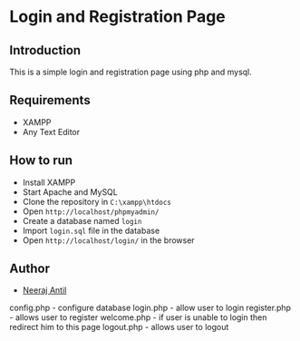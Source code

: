<!-- write a login and registration page readme.md file in which we authenticate using php and mysql -->

# Login and Registration Page

## Introduction

This is a simple login and registration page using php and mysql.

## Requirements

- XAMPP
- Any Text Editor

## How to run

- Install XAMPP
- Start Apache and MySQL
- Clone the repository in `C:\xampp\htdocs`
- Open `http://localhost/phpmyadmin/`
- Create a database named `login`
- Import `login.sql` file in the database
- Open `http://localhost/login/` in the browser

<!-- ## Output

![Login Page]()
![Registration Page]()
![Home Page]()
![Profile Page]()
![Change Password Page]()
![Logout Page]() -->


## Author

- [Neeraj Antil](https://www.github.com/antilneeraj)


<!-- To Create -->

config.php - configure database
login.php - allow user to login
register.php - allows user to register
welcome.php - if user is unable to login then redirect him to this page
logout.php - allows user to logout